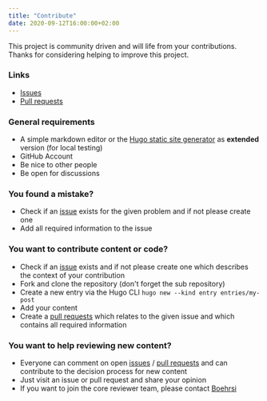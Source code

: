 ```yaml
---
title: "Contribute"
date: 2020-09-12T16:00:00+02:00
---
```


This project is community driven and will life from your contributions. Thanks for considering helping to improve this project.

### Links 
- [Issues](https://github.com/Boehrsi/implementation-details-flutter/issues)
- [Pull requests](https://github.com/Boehrsi/implementation-details-flutter/pulls)

### General requirements

- A simple markdown editor or the [Hugo static site generator](https://gohugo.io/) as **extended** version (for local testing) 
- GitHub Account
- Be nice to other people
- Be open for discussions

### You found a mistake?

- Check if an [issue](https://github.com/Boehrsi/implementation-details-flutter/issues) exists for the given problem and if not please create one
- Add all required information to the issue

### You want to contribute content or code?

- Check if an [issue](https://github.com/Boehrsi/implementation-details-flutter/issues) exists and if not please create one which describes the context of your contribution
- Fork and clone the repository (don't forget the sub repository)
- Create a new entry via the Hugo CLI `hugo new --kind entry entries/my-post`
- Add your content
- Create a [pull requests](https://github.com/Boehrsi/implementation-details-flutter/pulls) which relates to the given issue and which contains all required information

### You want to help reviewing new content?

- Everyone can comment on open [issues](https://github.com/Boehrsi/implementation-details-flutter/issues) / [pull requests](https://github.com/Boehrsi/implementation-details-flutter/pulls) and can contribute to the decision process for new content
- Just visit an issue or pull request and share your opinion
- If you want to join the core reviewer team, please contact [Boehrsi](https://github.com/Boehrsi)  
